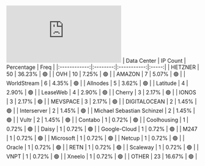 ![Diagramm](https://github.com/111STAVR111/props/blob/main/Celestia/Testnet/Decentralization/1/README.md)
| Data Center | IP Count | Percentage | Freq |
|:------------:|:--------:|:-----------:|:-----:|
| HETZNER | 50 | 36.23% | 🟢 |
| OVH | 10 | 7.25% | 🟢 |
| AMAZON | 7 | 5.07% | 🟢 |
| WorldStream | 6 | 4.35% | 🟢 |
| Allnodes | 5 | 3.62% | 🟢 |
| Latitude | 4 | 2.90% | 🟢 |
| LeaseWeb | 4 | 2.90% | 🟢 |
| Cherry | 3 | 2.17% | 🟢 |
| IONOS | 3 | 2.17% | 🟢 |
| MEVSPACE | 3 | 2.17% | 🟢 |
| DIGITALOCEAN | 2 | 1.45% | 🟢 |
| Interserver | 2 | 1.45% | 🟢 |
| Michael Sebastian Schinzel | 2 | 1.45% | 🟢 |
| Vultr | 2 | 1.45% | 🟢 |
| Contabo | 1 | 0.72% | 🟢 |
| Coolhousing | 1 | 0.72% | 🟢 |
| Daisy | 1 | 0.72% | 🟢 |
| Google-Cloud | 1 | 0.72% | 🟢 |
| M247 | 1 | 0.72% | 🟢 |
| Microsoft | 1 | 0.72% | 🟢 |
| Netcup | 1 | 0.72% | 🟢 |
| Oracle | 1 | 0.72% | 🟢 |
| RETN | 1 | 0.72% | 🟢 |
| Scaleway | 1 | 0.72% | 🟢 |
| VNPT | 1 | 0.72% | 🟢 |
| Xneelo | 1 | 0.72% | 🟢 |
| OTHER | 23 | 16.67% | 🟢 |